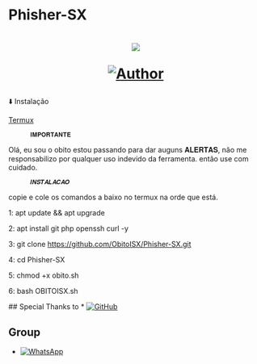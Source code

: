 # Phisher-SX #
<h1 align="center">
    <p>
        <img src= "https://thumbs.gfycat.com/NaughtyRawGalapagostortoise-size_restricted.gif">
    </p>
        <a href="https://github.com/ObitoISX/"><img title="Author"    src="https://img.shields.io/badge/Author-ObitoISX-red.svg?style=for-the-badge&logo=github"></a>
    </p>
</h1>
 ⬇️ Instalação

[Termux](https://play.google.com/store/apps/details?id=com.termux&hl=pt_BR&gl=US)

          𝐈𝐌𝐏𝐎𝐑𝐓𝐀𝐍𝐓𝐄
 Olá, eu sou o obito estou passando
 para dar auguns 𝐀𝐋𝐄𝐑𝐓𝐀𝐒, não me
 responsabilizo por qualquer uso
 indevido da ferramenta. então use
 com cuidado.

          𝑰𝑵𝑺𝑻𝑨𝑳𝑨𝑪𝑨𝑶

copie e cole os comandos a baixo no
termux na orde que está. 

1: apt update && apt upgrade 

2: apt install git php openssh curl -y

3: git clone https://github.com/ObitoISX/Phisher-SX.git

4: cd Phisher-SX

5: chmod +x obito.sh

6: bash OBITOISX.sh
</h1>
## Special Thanks to
* <a href="https://github.com/adiwajshing/Baileys"><img alt="GitHub" src="https://img.shields.io/badge/adiwajshing/Baileys%20-%23121011.svg?&style=for-the-badge&logo=github&logoColor=white"/></a>

## Group
* <a href="https://chat.whatsapp.com/KLfjq8AK4Jz62Pqfz5sv0v"><img alt="WhatsApp" src="https://img.shields.io/badge/WhatsApp%20Group-25D366?style=for-the-badge&logo=whatsapp&logoColor=white"/></a>

